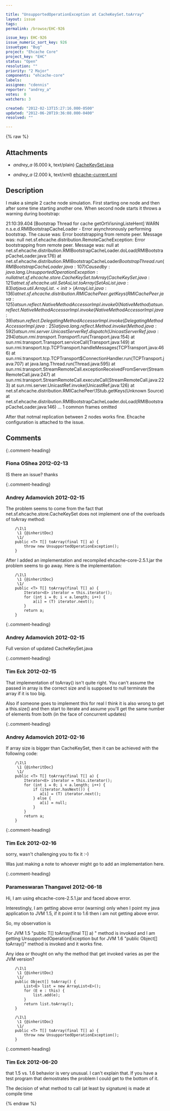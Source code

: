 ```yaml
---

title: "UnsupportedOperationException at CacheKeySet.toArray"
layout: issue
tags: 
permalink: /browse/EHC-926

issue_key: EHC-926
issue_numeric_sort_key: 926
issuetype: "Bug"
project: "Ehcache Core"
project_key: "EHC"
status: "Open"
resolution: ""
priority: "2 Major"
components: "ehcache-core"
labels: 
assignee: "cdennis"
reporter: "andrey_a"
votes:  0
watchers: 3

created: "2012-02-13T15:27:16.000-0500"
updated: "2012-06-20T19:36:08.000-0400"
resolved: ""

---
```




{% raw %}


## Attachments
  
* <em>andrey_a</em> (6.000 k, text/plain) [CacheKeySet.java](/attachments/EHC/EHC-926/CacheKeySet.java)
  
* <em>andrey_a</em> (2.000 k, text/xml) [ehcache-current.xml](/attachments/EHC/EHC-926/ehcache-current.xml)
  



## Description

<div markdown="1" class="description">

I make a simple 2 cache node simulation. First starting one node and then after some time starting another one. When second node starts it throws a warning during bootstrap:

21:10:39.404 [Bootstrap Thread for cache getOrtVisningListeHent] WARN  n.s.e.d.RMIBootstrapCacheLoader - Error asynchronously performing bootstrap. The cause was: Error bootstrapping from remote peer. Message was: null
net.sf.ehcache.distribution.RemoteCacheException: Error bootstrapping from remote peer. Message was: null
	at net.sf.ehcache.distribution.RMIBootstrapCacheLoader.doLoad(RMIBootstrapCacheLoader.java:176) 
	at net.sf.ehcache.distribution.RMIBootstrapCacheLoader$BootstrapThread.run(RMIBootstrapCacheLoader.java:107)
Caused by: java.lang.UnsupportedOperationException: null
	at net.sf.ehcache.store.CacheKeySet.toArray(CacheKeySet.java:121) 
	at net.sf.ehcache.util.SetAsList.toArray(SetAsList.java:83) 
	at java.util.ArrayList.<init>(ArrayList.java:136) 
	at net.sf.ehcache.distribution.RMICachePeer.getKeys(RMICachePeer.java:125)
	at sun.reflect.NativeMethodAccessorImpl.invoke0(Native Method) 
	at sun.reflect.NativeMethodAccessorImpl.invoke(NativeMethodAccessorImpl.java:39) 
	at sun.reflect.DelegatingMethodAccessorImpl.invoke(DelegatingMethodAccessorImpl.java:25) 
	at java.lang.reflect.Method.invoke(Method.java:592) 
	at sun.rmi.server.UnicastServerRef.dispatch(UnicastServerRef.java:294) 
	at sun.rmi.transport.Transport$1.run(Transport.java:154)
	at sun.rmi.transport.Transport.serviceCall(Transport.java:149)
	at sun.rmi.transport.tcp.TCPTransport.handleMessages(TCPTransport.java:466)
	at sun.rmi.transport.tcp.TCPTransport$ConnectionHandler.run(TCPTransport.java:707)
	at java.lang.Thread.run(Thread.java:595)
	at sun.rmi.transport.StreamRemoteCall.exceptionReceivedFromServer(StreamRemoteCall.java:247) 
	at sun.rmi.transport.StreamRemoteCall.executeCall(StreamRemoteCall.java:223)
	at sun.rmi.server.UnicastRef.invoke(UnicastRef.java:126) 
	at net.sf.ehcache.distribution.RMICachePeer\1Stub.getKeys(Unknown Source) 
	at net.sf.ehcache.distribution.RMIBootstrapCacheLoader.doLoad(RMIBootstrapCacheLoader.java:146)
	... 1 common frames omitted

After that notmal replication between 2 nodes works fine. Ehcache configuration is attached to the issue.


</div>

## Comments


{:.comment-heading}
### **Fiona OShea** <span class="date">2012-02-13</span>

<div markdown="1" class="comment">

IS there an issue? thanks

</div>


{:.comment-heading}
### **Andrey Adamovich** <span class="date">2012-02-15</span>

<div markdown="1" class="comment">

The problem seems to come from the fact that net.sf.ehcache.store.CacheKeySet does not implement one of the overloads of toArray method:


```
    /\1\1
     \1 {@inheritDoc}
     \1/
    public <T> T[] toArray(final T[] a) {
        throw new UnsupportedOperationException();
    }
```


After I added an implementation and recompiled ehcache-core-2.5.1.jar the problem seems to go away. Here is the implementation:


```
    /\1\1
     \1 {@inheritDoc}
     \1/
    public <T> T[] toArray(final T[] a) {
        Iterator<E> iterator = this.iterator();
        for (int i = 0; i < a.length; i++) {
            a[i] = (T) iterator.next();        
        }
        return a;
    }
```



</div>


{:.comment-heading}
### **Andrey Adamovich** <span class="date">2012-02-15</span>

<div markdown="1" class="comment">

Full version of updated CacheKeySet.java

</div>


{:.comment-heading}
### **Tim Eck** <span class="date">2012-02-15</span>

<div markdown="1" class="comment">

That implementation of toArray() isn't quite right. You can't assume the passed in array is the correct size and is supposed to null terminate the array if it is too big. 

Also if someone goes to implement this for real I think it is also wrong to get a this.size() and then start to iterate and assume you'll get the same number of elements from both (in the face of concurrent updates) 



</div>


{:.comment-heading}
### **Andrey Adamovich** <span class="date">2012-02-16</span>

<div markdown="1" class="comment">

If array size is bigger than CacheKeySet, then it can be achieved with the following code:


```
    /\1\1
     \1 {@inheritDoc}
     \1/
    public <T> T[] toArray(final T[] a) {
        Iterator<E> iterator = this.iterator();
        for (int i = 0; i < a.length; i++) {
            if (iterator.hasNext()) {
               a[i] = (T) iterator.next();        
            } else {
               a[i] = null;
            } 
        }
        return a;
    }
```


</div>


{:.comment-heading}
### **Tim Eck** <span class="date">2012-02-16</span>

<div markdown="1" class="comment">

sorry, wasn't challenging you to fix it :-) 

Was just making a note to whoever might go to add an implementation here. 

</div>


{:.comment-heading}
### **Parameswaran Thangavel** <span class="date">2012-06-18</span>

<div markdown="1" class="comment">

Hi,
I am using ehcache-core-2.5.1.jar and faced above error.

Interestingly, I am getting above error (warning) only when I point my java application to JVM 1.5, if it point it to 1.6 then i am not getting above error.

So, my observation is

For JVM 1.5 "public <T> T[] toArray(final T[] a) " method is invoked and I am getting UnsupportedOperationException but for JVM 1.6  "public Object[] toArray()" method is invoked and it works fine.

Any idea or thought on why the method that get invoked varies as per the JVM version?



```
    /\1\1
     \1 {@inheritDoc}
     \1/
    public Object[] toArray() {
        List<E> list = new ArrayList<E>();
        for (E e : this) {
            list.add(e);
        }
        return list.toArray();
    }

    /\1\1
     \1 {@inheritDoc}
     \1/
    public <T> T[] toArray(final T[] a) {
        throw new UnsupportedOperationException();
    }
```


</div>


{:.comment-heading}
### **Tim Eck** <span class="date">2012-06-20</span>

<div markdown="1" class="comment">

that 1.5 vs. 1.6 behavior is very unusual. I can't explain that. If you have a test program that demostrates the problem I could get to the bottom of it.

The decision of what method to call (at least by signature) is made at compile time 

</div>



{% endraw %}
